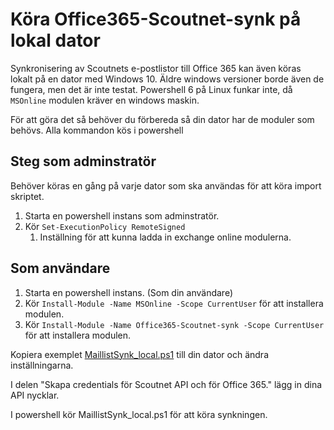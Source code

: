 ﻿# Köra Office365-Scoutnet-synk på lokal dator

Synkronisering av Scoutnets e-postlistor till Office 365 kan även köras lokalt på en dator med Windows 10. Äldre windows versioner borde även de fungera, men det är inte testat.
Powershell 6 på Linux funkar inte, då `MSOnline` modulen kräver en windows maskin.

För att göra det så behöver du förbereda så din dator har de moduler som behövs.
Alla kommandon kös i powershell

## Steg som adminstratör
Behöver köras en gång på varje dator som ska användas för att köra import skriptet.
1. Starta en powershell instans som adminstratör.
1. Kör `Set-ExecutionPolicy RemoteSigned`
    1. Inställning för att kunna ladda in exchange online modulerna.


## Som användare
1. Starta en powershell instans. (Som din användare)
1. Kör `Install-Module -Name MSOnline -Scope CurrentUser` för att installera modulen.
1. Kör `Install-Module -Name Office365-Scoutnet-synk -Scope CurrentUser` för att installera modulen.


Kopiera exemplet [MaillistSynk_local.ps1](MaillistSynk_local.ps1) till din dator och ändra inställningarna.

I delen "Skapa credentials för Scoutnet API och för Office 365." lägg in dina API nycklar.

I powershell kör MaillistSynk_local.ps1 för att köra synkningen.
